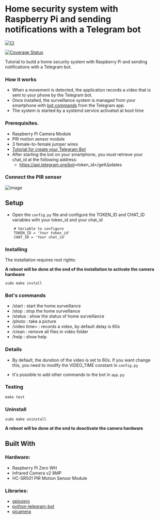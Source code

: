 # Home security system with Raspberry Pi and sending notifications with a Telegram bot 
[![CI](https://github.com/m0by314/Raspberry_Pi_home_security_system/workflows/CI/badge.svg?event=push)](https://github.com/m0by314/Raspberry_Pi_home_security_system/actions?query=workflow%3ACI)

[![Coverage Status](https://coveralls.io/repos/github/m0by314/raspberry_pi_home_security_system/badge.svg?branch=master)](https://coveralls.io/github/m0by314/raspberry_pi_home_security_system?branch=master)

Tutorial to build a home security system with Raspberry Pi and sending notifications with a Telegram bot.

### How it works

- When a movement is detected, the application records a video that is sent to your phone by the Telegram bot.  
- Once installed, the surveillance system is managed from your smartphone with [bot commands](#Bots-commands) from the Telegram app.  
- The system is started by a systemd service activated at boot time

### Prerequisites.

* Raspberry Pi Camera Module  
* PIR motion sensor module   
* 3 female-to-female jumper wires   
* [Tutorial for create your Telegram Bot](https://core.telegram.org/bots#3-how-do-i-create-a-bot)  
* After starting the bot on your smartphone, you must retrieve your chat_id at the following address:   
    * https://api.telegram.org/bot<token_id>/getUpdates

### Connect the PIR sensor

![image](img/pir-diagram.png)

## Setup
 * Open the `config.py` file and configure the TOKEN_ID and CHAT_ID variables with your token_id and your chat_id  
 ```
     # Variable to configure
     TOKEN_ID = 'Your token_id'
     CHAT_ID = 'Your chat_id'
```

### Installing 

The installation requires root rights:

**A reboot will be done at the end of the installation to activate the camera hardware**
```
sudo make install
```

### Bot's commands

* /start  : start the home surveillance  
* /stop   : stop the home surveillance  
* /status : show the status of home surveillance  
* /photo  : take a picture 
* /video time=<duration> :  records a video, by default delay is 60s 
* /clean  : remove all files in video folder
* /help   : show help 
  
### Details 		

  * By default, the duration of the video is set to 60s. If you want change this, you need to modify the VIDEO_TIME constant in `config.py`    		

  * It's possible to add other commands to the bot in `app.py`
 
### Testing
 
```
make test
```

### Uninstall
 
```
sudo make uninstall
```
**A reboot will be done at the end to deactivate the camera hardware**

## Built With
### Hardware:
* Raspberry Pi Zero WH
* Infrared Camera v2 8MP
* HC-SR501 PIR Motion Sensor Module

### Libraries:
* [gpiozero](https://pypi.org/project/gpiozero/)
* [python-telegram-bot](https://github.com/python-telegram-bot/python-telegram-bot)  
* [picamera](https://pypi.org/project/picamera/) 
